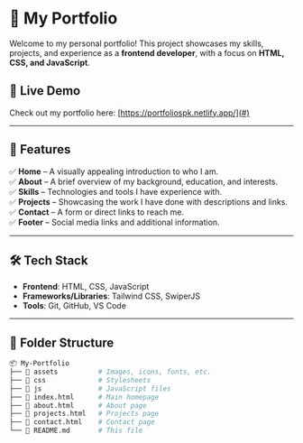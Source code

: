 
# 🚀 My Portfolio  

Welcome to my personal portfolio! This project showcases my skills, projects, and experience as a **frontend developer**, with a focus on **HTML, CSS, and JavaScript**.  

## 🔗 Live Demo  
Check out my portfolio here: [https://portfoliospk.netlify.app/](#)   

---

## 📌 Features  
✅ **Home** – A visually appealing introduction to who I am.  
✅ **About** – A brief overview of my background, education, and interests.  
✅ **Skills** – Technologies and tools I have experience with.  
✅ **Projects** – Showcasing the work I have done with descriptions and links.  
✅ **Contact** – A form or direct links to reach me.  
✅ **Footer** – Social media links and additional information.  

---

## 🛠️ Tech Stack  
- **Frontend**: HTML, CSS, JavaScript  
- **Frameworks/Libraries**: Tailwind CSS, SwiperJS
- **Tools**: Git, GitHub, VS Code  

---


## 📂 Folder Structure  
```bash
📦 My-Portfolio  
├── 📁 assets          # Images, icons, fonts, etc.  
├── 📁 css             # Stylesheets  
├── 📁 js              # JavaScript files  
├── 📄 index.html      # Main homepage  
├── 📄 about.html      # About page  
├── 📄 projects.html   # Projects page  
├── 📄 contact.html    # Contact page  
└── 📄 README.md       # This file  
